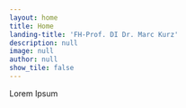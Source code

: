 ```yaml
---
layout: home
title: Home
landing-title: 'FH-Prof. DI Dr. Marc Kurz'
description: null
image: null
author: null
show_tile: false
---
```

Lorem Ipsum 
<!---Nullam et orci eu lorem consequat tincidunt vivamus et sagittis libero. Mauris aliquet magna magna sed nunc rhoncus pharetra. Pellentesque condimentum sem. In efficitur ligula tate urna. Maecenas laoreet massa vel lacinia pellentesque lorem ipsum dolor. Nullam et orci eu lorem consequat tincidunt. Vivamus et sagittis libero. Mauris aliquet magna magna sed nunc rhoncus amet pharetra et feugiat tempus.--->
